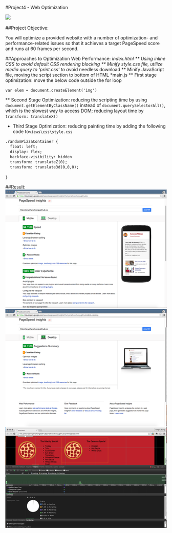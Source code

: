 #Project4 - Web Optimization

![](http://progressed.io/bar/90?title=Progress)


##Project Objective:

You will optimize a provided website with a number of optimization- and performance-related issues so that it achieves a target PageSpeed score and runs at 60 frames per second.


##Approaches to Optimization Web Performance:
*index.html
** Using inline CSS to avoid default CSS rendering blocking
** Minify style.css file, utilize media query to 'print.css' to a*void needless download
** Minify JavaScript file, moving the script section to bottom of HTML
*main.js
** First stage optimization: move the below code outside the for loop
```
var elem = document.createElement('img')
```
** Second Stage Optimization: reducing the scripting time by using `document.getElementByClassName()` instead of `document.querySelectorAll()`, which is the slowest way to access DOM; reducing layout time by `transform: translateX()`

* Third Stage Optimization: reducing painting time by adding the following code to`views\css\style.css`
```
.randomPizzaContainer {
  float: left;
  display: flex;
  backface-visibility: hidden
  transform: translateZ(0);
  transform: translate3d(0,0,0);

}
```

##Result:
![pageSpeed-mobile](pageSpeed-mobile0.png)
![pageSpeed-laptop](pageSpeed-laptop0.png)
![60fps](60fps.png)
